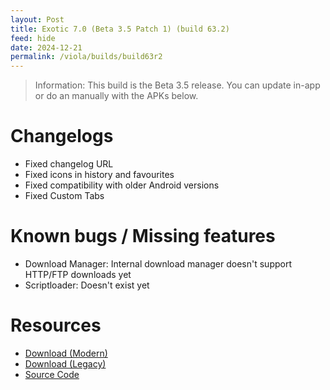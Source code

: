 ```yaml
---
layout: Post
title: Exotic 7.0 (Beta 3.5 Patch 1) (build 63.2)
feed: hide
date: 2024-12-21
permalink: /viola/builds/build63r2
---
```


> Information:
> This build is the Beta 3.5 release. You can update in-app or do an manually with the APKs below.

# Changelogs
- Fixed changelog URL
- Fixed icons in history and favourites
- Fixed compatibility with older Android versions
- Fixed Custom Tabs

# Known bugs / Missing features
- Download Manager: Internal download manager doesn't support HTTP/FTP downloads yet
- Scriptloader: Doesn't exist yet

# Resources
- [Download (Modern)](https://codeberg.org/TipzTeam/viola/releases/download/7.0_beta3_r2/app-modern-next.apk)
- [Download (Legacy)](https://codeberg.org/TipzTeam/viola/releases/download/7.0_beta3_r2/app-legacy-next.apk)
- [Source Code](https://codeberg.org/TipzTeam/viola/src/tag/7.0_beta3_r2)
